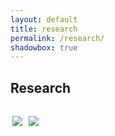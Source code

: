 ```yaml
---
layout: default
title: research
permalink: /research/
shadowbox: true
---
```


<style type="text/css">
  .thumbs {padding:12px 0 0 0px;}
  a img {border:none;border-bottom:0;padding:3px;}
</style>


## Research

<div class="thumbs">

<a href="{{site.url}}/img/research/placesiveneverbeen-com/addiewagenknecht.jpg" rel="shadowbox[research]" title="Addie Wagenknecht, placesiveneverbeen.com">
<img border="0" src="{{site.url}}/img/research/placesiveneverbeen-com/addiewagenknecht-thumb.jpg"></a>

<a href="{{site.url}}/img/research/nortd-com/touchkit.jpg" rel="shadowbox[research]" title="TouchKit, nortd.com">
<img border="0" src="{{site.url}}/img/research/nortd-com/touchkit-thumb.jpg"></a>

</div>
